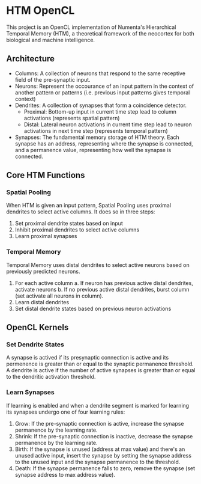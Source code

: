 # HTM OpenCL

This project is an OpenCL implementation of Numenta's Hierarchical Temporal Memory (HTM), a theoretical framework of the neocortex for both biological and machine intelligence.

## Architecture

- Columns: A collection of neurons that respond to the same receptive field of the pre-synaptic input.
- Neurons: Represent the occourance of an input pattern in the context of another pattern or patterns (i.e. previous input patterns gives temporal context)
- Dendrites: A collection of synapses that form a coincidence detector.
	- Proximal: Bottom-up input in current time step lead to column activations (represents spatial pattern)
	- Distal: Lateral neuron activations in current time step lead to neuron activations in next time step (represents temporal pattern)
- Synapses: The fundamental memory storage of HTM theory.  Each synapse has an address, representing where the synapse is connected, and a permanence value, representing how well the synapse is connected.

## Core HTM Functions

### Spatial Pooling

When HTM is given an input pattern, Spatial Pooling uses proximal dendrites to select active columns.  It does so in three steps:

1. Set proximal dendrite states based on input
2. Inhibit proximal dendrites to select active columns
3. Learn proximal synapses

### Temporal Memory

Temporal Memory uses distal dendrites to select active neurons based on previously predicted neurons.

1. For each active column
	a. If neuron has previous active distal dendrites, activate neurons
	b. If no previous active distal dendrites, burst column (set activate all neurons in column).
2. Learn distal dendrites
3. Set distal dendrite states based on previous neuron activations

## OpenCL Kernels

### Set Dendrite States

A synapse is actived if its presynaptic connection is active and its permenence is greater than or equal to the synaptic permanence threshold.  A dendrite is active if the number of active synapses is greater than or equal to the dendritic activation threshold.

### Learn Synapses

If learning is enabled and when a dendrite segment is marked for learning its synapses undergo one of four learning rules:

1. Grow: If the pre-synaptic connection is active, increase the synapse permanence by the learning rate.
2. Shrink: If the pre-synaptic connection is inactive, decrease the synapse permanence by the learning rate.
3. Birth: If the synapse is unused (address at max value) and there's an unused active input, insert the synapse by setting the synapse address to the unused input and the synapse permanence to the threshold.
4. Death: If the synapse permanence falls to zero, remove the synapse (set synapse address to max address value).